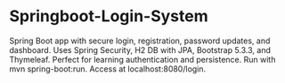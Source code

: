 # Springboot-Login-System
Spring Boot app with secure login, registration, password updates, and dashboard. Uses Spring Security, H2 DB with JPA, Bootstrap 5.3.3, and Thymeleaf. Perfect for learning authentication and persistence. Run with mvn spring-boot:run. Access at localhost:8080/login.
